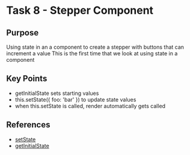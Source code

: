 # Task 8 - Stepper Component

## Purpose
Using state in an a component to create a stepper with buttons that can increment a value
This is the first time that we look at using state in a component

## Key Points
- getInitialState sets starting values
- this.setState({ foo: 'bar' }) to update state values
- when this.setState is called, render automatically gets called

## References
* [setState](http://facebook.github.io/react/docs/component-api.html#setstate)
* [getInitialState](http://facebook.github.io/react/docs/component-specs.html#getinitialstate)

